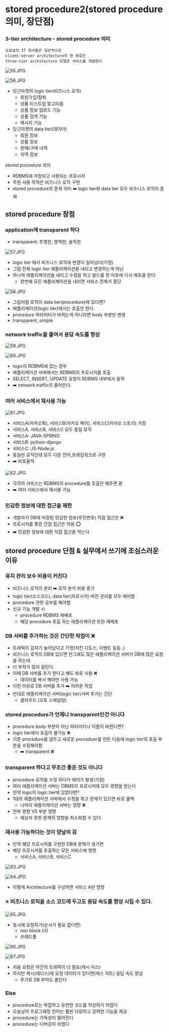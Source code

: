 
# stored procedure2(stored procedure 의미, 장단점)

### 3-tier architecture - stored procedure 의미 

```text
오늘날의 IT 회사들은 일반적으로 
client-server architecture의 한 종류인 
three-tier architecture 모델로 서비스를 개발한다 
```
![55.JPG](%EC%9D%B4%EB%AF%B8%EC%A7%80%2F55.JPG)

![56.JPG](%EC%9D%B4%EB%AF%B8%EC%A7%80%2F56.JPG)

- 당근마켓의 logic tier(비즈니스 로직)
  - 회원가입/탈퇴
  - 상품 리스트업 알고리즘
  - 상품 정보 업로드 기능
  - 상품 검색 기능
  - 메시지 기능
- 당근마켓의 data tier(데이터)
  - 회원 정보
  - 상품 정보
  - 판매/구매 내역 
  - 지역 정보 

stored procedure 의미
- RDBMS에 저장되고 사용되는 프로시저
- 주된 사용 목적은 비즈니스 로직 구현
- stored procedure의 존재 의미 ➡️ logic tier와 data tier 모두 비즈니스 로직이 존재 


## stored procedure 장점

### application에 transparent 하다 
- transparent: 투명한, 명백한, 솔직한 

![57.JPG](%EC%9D%B4%EB%AF%B8%EC%A7%80%2F57.JPG)
- logic tier 에서 비즈니스 로직에 변경이 일어났다(가정)
- 그럼 전체 logic tier 애플리케이션을 내리고 변경하는게 아닌 
- 하나씩 애플리케이션을 내리고 수정을 하고 빌드를 한 이후에 다시 배포를 한다. 
  - 한번에 모든 애플리케이션을 내리면 서비스 전체가 중단

![58.JPG](%EC%9D%B4%EB%AF%B8%EC%A7%80%2F58.JPG)
- 그림처럼 로직이 data tier(procedure)에 있다면?
- 애플리케이션(logic tier)에서는 호출만 한다. 
- procedure 파라미터가 바뀌는게 아니라면 body 부분만 변경 
- transparent, simple

### network traffic을 줄여서 응답 속도를 향상

![59.JPG](%EC%9D%B4%EB%AF%B8%EC%A7%80%2F59.JPG)

![60.JPG](%EC%9D%B4%EB%AF%B8%EC%A7%80%2F60.JPG)
- logic이 RDBMS에 있는 경우 
- 애플리케이션 서버에서는 RDBMS의 프로시저를 호출 
- SELECT, INSERT, UPDATE 요청이 RDBMS 내부에서 동작 
- ➡️ network traffic이 줄어든다.

### 여러 서비스에서 재사용 가능

![61.JPG](%EC%9D%B4%EB%AF%B8%EC%A7%80%2F61.JPG)
- 서비스A(카카오톡), 서비스B(카카오 페이), 서비스C(카카오 스토리) 가정
- 서비스A, 서비스B, 서비스C 모두 동일 로직 
- 서비스A: JAVA-SPRING
- 서비스B: python-django
- 서비스C: JS-Node.js
- 동일한 로직인데 모두 다른 언어,프레임워크로 구현 
- ➡️ 비효율적 


![62.JPG](%EC%9D%B4%EB%AF%B8%EC%A7%80%2F62.JPG)
- 각각의 서비스는 RDBMS의 procedure를 호출만 해주면 끝
- ➡️ 여러 서비스에서 재사용 가능

### 민감한 정보에 대한 접근을 제한 

- 개발자가 DB에 저장된 민감한 정보(주민번호) 직접 접근은 ❌
- 프로시저를 통한 간접 접근은 허용 ⭕️
- ➡️ 민감한 정보에 대한 직접 접근을 막는다

## stored procedure 단점 & 실무에서 쓰기에 조심스러운 이유

### 유지 관리 보수 비용이 커진다

- 비즈니스 로직이 분리 ➡️ 로직 분석 비용 증가 
- logic tier(소스코드), data tier(프로시저) 버전 관리를 모두 해야함
- procedure 관련 공부를 해야함
- 신규 기능 개발 시 
  - procedure RDBMS 재배포 
  - 해당 procedure 호출 하는 애플리케이션 또한 재배포

### DB 서버를 추가하는 것은 간단한 작업이 ❌

- 트래픽이 갑자기 늘어났다고 가정(치킨 디도스, 이벤트 등등..)
- 비즈니스 로직이 DB에 있으면 안그래도 많은 애플리케이션 서버가 DB에 많은 요청을 하는데
- 더 부하가 많이 걸린다.
- 이때 DB 서버를 추가 한다고 해도 바로 사용 ❌
  - 데이터를 복사 해야만 사용 가능 
- 이런 이유로 DB 서버를 추가 ➡️ 어려운 작업 
- 반대로 애플리케이션 서버(logic tier)서버 추가는 간단 
  - 클라우드 (오토 스케일링)

### stored procedure가 언제나 transparent인건 아니다

- procedure body 부분이 아닌 파라미터나 이름이 바뀐다면?
- logic tier에서 호출이 불가능 ❌
- 기존 procedure를 냅두고 새로운 proceduer를 만든 다음에 logic tier의 호출 부분을 수정해야함
  - ➡️ transparent ❌

### transparent 하다고 무조건 좋은 것도 아니다

- procedure 로직을 수정 하다가 에러가 발생(가정)
- 여러 애플리케이션 서버는 DBMS의 프로시저에 모두 영향을 받는다
- 만약 logic이 logic tier에 있었다면?
- 1대의 애플리케이션 서버에서 수정을 하고 문제가 있으면 바로 롤백 
   - 나머지 애플리케이션 서버는 영향 ❌
- 전부 영향 VS 부분 영향 
  - 예상치 못한 문제의 영향을 최소화할 수 있다.

### 재사용 가능하다는 것이 양날의 검 

- 만약 해당 프로시저를 구현한 DB에 문제가 생기면 
- 해당 프로시저를 호출하는 모든 서비스에 영향
   - 서비스A, 서비스B, 서비스C

![63.JPG](%EC%9D%B4%EB%AF%B8%EC%A7%80%2F63.JPG)

![64.JPG](%EC%9D%B4%EB%AF%B8%EC%A7%80%2F64.JPG)
- 이렇게 Architecture를 구성하면 서비스 A만 영향 

### ⭐️ 비즈니스 로직을 소스 코드에 두고도 응답 속도를 향상 시킬 수 있다.

![65.JPG](%EC%9D%B4%EB%AF%B8%EC%A7%80%2F65.JPG)
- 동시에 요청하기(순서가 필요 없다면)
  - non block I/O
  - 쓰레드풀 

![66.JPG](%EC%9D%B4%EB%AF%B8%EC%A7%80%2F66.JPG)

![67.JPG](%EC%9D%B4%EB%AF%B8%EC%A7%80%2F67.JPG)
- 처음 요청은 약간의 트래픽이 더 필요(캐시 미스)
- 하지만 캐시(레디스)에 요청 데이터가 있다면(캐스 히트) 응답 속도 향상
  - 추가로 DB 부하도 줄인다

### Else
- procedure로는 복잡하고 유연한 코드를 작성하기 어렵다
- 오늘날의 프로그래밍 언어는 훨씬 다양하고 강력한 기능을 제공 
- procedure는 가독성이 떨어진다 
- procedure는 디버깅이 어렵다 




